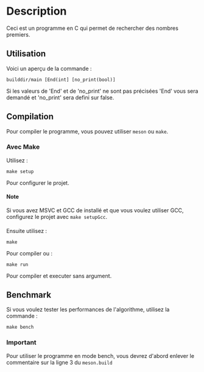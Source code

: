 # Description
Ceci est un programme en C qui permet de rechercher des nombres premiers.
## Utilisation
Voici un aperçu de la commande :
```
builddir/main [End(int] [no_print(bool)]
```
Si les valeurs de 'End' et de 'no_print' ne sont pas précisées 'End' vous sera demandé et 'no_print' sera defini sur false.
## Compilation
Pour compiler le programme, vous pouvez utiliser `meson` ou `make`.
### Avec Make
Utilisez :
```
make setup
```
Pour configurer le projet. 
#### Note 
Si vous avez MSVC et GCC de installé et que vous voulez utiliser GCC, configurez le projet avec `make setupGcc`.
####
Ensuite utilisez :
```
make
```
Pour compiler ou :
```
make run
```
Pour compiler et executer sans argument.
## Benchmark
Si vous voulez tester les performances de l'algorithme, utilisez la commande :
```
make bench
```
### Important
Pour utiliser le programme en mode bench, vous devrez d'abord enlever le commentaire sur la ligne 3 du ``meson.build``
